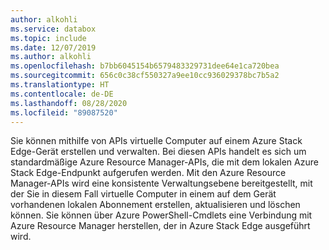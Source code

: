 ```yaml
---
author: alkohli
ms.service: databox
ms.topic: include
ms.date: 12/07/2019
ms.author: alkohli
ms.openlocfilehash: b7bb6045154b6579483329731dee64e1ca720bea
ms.sourcegitcommit: 656c0c38cf550327a9ee10cc936029378bc7b5a2
ms.translationtype: HT
ms.contentlocale: de-DE
ms.lasthandoff: 08/28/2020
ms.locfileid: "89087520"
---
```

Sie können mithilfe von APIs virtuelle Computer auf einem Azure Stack Edge-Gerät erstellen und verwalten. Bei diesen APIs handelt es sich um standardmäßige Azure Resource Manager-APIs, die mit dem lokalen Azure Stack Edge-Endpunkt aufgerufen werden. Mit den Azure Resource Manager-APIs wird eine konsistente Verwaltungsebene bereitgestellt, mit der Sie in diesem Fall virtuelle Computer in einem auf dem Gerät vorhandenen lokalen Abonnement erstellen, aktualisieren und löschen können. Sie können über Azure PowerShell-Cmdlets eine Verbindung mit Azure Resource Manager herstellen, der in Azure Stack Edge ausgeführt wird.
